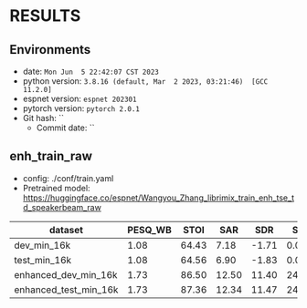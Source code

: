<!-- Generated by ./scripts/utils/show_enh_score.sh -->
# RESULTS
## Environments
- date: `Mon Jun  5 22:42:07 CST 2023`
- python version: `3.8.16 (default, Mar  2 2023, 03:21:46)  [GCC 11.2.0]`
- espnet version: `espnet 202301`
- pytorch version: `pytorch 2.0.1`
- Git hash: ``
  - Commit date: ``


## enh_train_raw

 - config: ./conf/train.yaml
 - Pretrained model: https://huggingface.co/espnet/Wangyou_Zhang_librimix_train_enh_tse_td_speakerbeam_raw

|dataset|PESQ_WB|STOI|SAR|SDR|SIR|SI_SNR|OVRL|SIG|BAK|P808_MOS|
|---|---|---|---|---|---|---|---|---|---|---|
|dev_min_16k|1.08|64.43|7.18|-1.71|0.08|-1.81|1.60|2.26|1.62|2.68|
|test_min_16k|1.08|64.56|6.90|-1.83|0.09|-1.93|1.63|2.33|1.66|2.71|
|enhanced_dev_min_16k|1.73|86.50|12.50|11.40|24.83|10.58|2.95|3.24|3.92|3.23|
|enhanced_test_min_16k|1.73|87.36|12.34|11.47|24.51|10.74|2.99|3.29|3.91|3.25|
